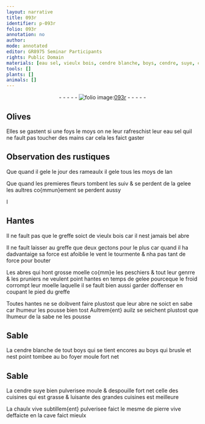 ```yaml
---
layout: narrative
title: 093r
identifier: p-093r
folio: 093r
annotation: no
author:
mode: annotated
editor: GR8975 Seminar Participants
rights: Public Domain
materials: [eau sel, vieulx bois, cendre blanche, boys, cendre, suye, chaulx vive, pierre vive]
tools: []
plants: []
animals: []
---
```


<div class="folio" align="center">- - - - - <a href="http://gallica.bnf.fr/ark:/12148/btv1b10500001g/f191.image" target="_blank"><img src="https://cu-mkp.github.io/2017-workshop-edition/assets/photo-icon.png" alt="folio image: " style="display:inline-block; margin-bottom:-3px;"/>093r</a> - - - - - </div>  
  

## Olives

 
Elles se gastent si une foys le moys on ne leur rafreschist leur
 <span class="m">eau sel</span> quil ne fault pas toucher des mains car cela les faict
 gaster
 
 
  

## Observation des <span class="pro">rustiques</span>

 
Que quand il gele le jour des rameaulx il gele tous les moys
 de lan
 
Que quand les premieres fleurs tombent les suiv & se perdent
 de la gelee les aultres co{mmun}ement se perdent aussy
 
 
  
I
 

## Hantes

 
Il ne fault pas que le greffe soict de <span class="m">vieulx bois</span> car il nest
 jamais bel abre
 
Il ne fault laisser au greffe que deux gectons pour le plus
 car quand il ha dadvantaige sa force est afoiblie le vent
 le tourmente & nha pas tant de force pour bouter
 
Les abres qui hont grosse moelle co{mm}e les peschiers & tout
 leur genrre & les pruniers ne veulent point hantes en temps
 de gelee pourceque le froid corrompt leur moelle laquelle
 il se fault bien aussi garder doffenser en coupant le pied du
 greffe
 
Toutes hantes ne se doibvent faire plustost que leur abre
 ne soict en sabe car lhumeur les pousse bien tost Aultrem{ent}
 auilz se seichent plustost que lhumeur de la sabe ne les pousse
 
 
  

## Sable

 
La <span class="m">cendre blanche</span> de tout <span class="m">boys</span> qui se tient encores au <span class="m">boys</span>
 qui brusle et nest point tombee au bo foyer moule fort net
 
 
  

## Sable

 
La <span class="m">cendre</span> <span class="m">suye</span> bien pulverisee moule & despouille fort net
 celle des cuisines qui est grasse & luisante des grandes cuisines est meilleure
 
La <span class="m">chaulx vive</span> subtillem{ent} pulverisee faict le mesme de <span class="m">pierre
 vive</span> deffaicte en la cave faict mieulx
 
